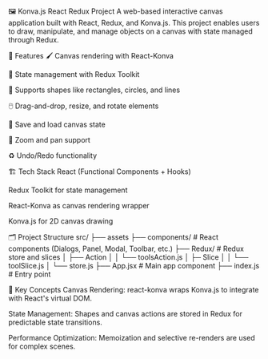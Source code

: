 🖼️ Konva.js React Redux Project
A web-based interactive canvas application built with React, Redux, and Konva.js. This project enables users to draw, manipulate, and manage objects on a canvas with state managed through Redux.

🚀 Features
🖌️ Canvas rendering with React-Konva

🔁 State management with Redux Toolkit

🧩 Supports shapes like rectangles, circles, and lines

🖱️ Drag-and-drop, resize, and rotate elements

💾 Save and load canvas state

🧭 Zoom and pan support

♻️ Undo/Redo functionality

🏗️ Tech Stack
React (Functional Components + Hooks)

Redux Toolkit for state management

React-Konva as canvas rendering wrapper

Konva.js for 2D canvas drawing

🗂️ Project Structure
src/
├── assets
├── components/        # React components (Dialogs, Panel, Modal, Toolbar, etc.)
├── Redux/             # Redux store and slices
│   ├── Action
│   │   └── toolsAction.js
│   ├─ Slice
│   │    └── toolSlice.js
│   └── store.js
├── App.jsx            # Main app component
├── index.js           # Entry point

🧠 Key Concepts
Canvas Rendering: react-konva wraps Konva.js to integrate with React's virtual DOM.

State Management: Shapes and canvas actions are stored in Redux for predictable state transitions.

Performance Optimization: Memoization and selective re-renders are used for complex scenes.